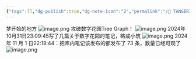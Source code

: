 ```yaml
---
{"tags":[],"dg-publish":true,"dg-note-icon":"2","permalink":"/🍊 TANGERINE/Garden Management/Tangerine History/","dgPassFrontmatter":true,"noteIcon":"2","created":"2024-10-29T20:26:15.897+08:00","updated":"2024-11-05T23:44:41.867+08:00"}
---
```



梦开始的地方
![image.png](https://obsidian-1330151501.cos.ap-beijing.myqcloud.com/pic/202410261258760.png)
攻破数字花园Tree Graph！
![image.png](https://obsidian-1330151501.cos.ap-beijing.myqcloud.com/pic/202410281435231.png)
2024年10月31日23:09:45写了几篇关于数字花园的笔记，略成小筑
![image.png](https://obsidian-1330151501.cos.ap-beijing.myqcloud.com/pic/202410312309556.png)
2024 年 11 月 1 日22:18:44：把库内笔记该发布的都发布了 73 条，数量已经可观了
![image.png](https://obsidian-1330151501.cos.ap-beijing.myqcloud.com/pic/202411012218693.png)
